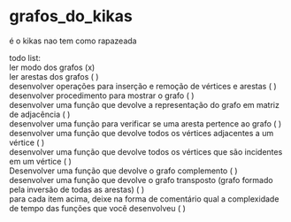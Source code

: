 # grafos_do_kikas  
  
é o kikas nao tem como rapazeada  

todo list:  
ler modo dos grafos (x)  
ler arestas dos grafos ( )  
desenvolver operações para inserção e remoção de vértices e arestas ( )  
desenvolver procedimento para mostrar o grafo ( )  
desenvolver uma função que devolve a representação do grafo em matriz de adjacência ( )  
desenvolver uma função para verificar se uma aresta pertence ao grafo ( )  
desenvolver uma função que devolve todos os vértices adjacentes a um vértice ( )  
desenvolver uma função que devolve todos os vértices que são incidentes em um vértice ( )  
Desenvolver uma função que devolve o grafo complemento ( )  
desenvolver uma função que devolve o grafo transposto (grafo formado pela inversão de todas as arestas) ( )  
para cada item acima, deixe na forma de comentário qual a complexidade de tempo das funções que você desenvolveu ( )
